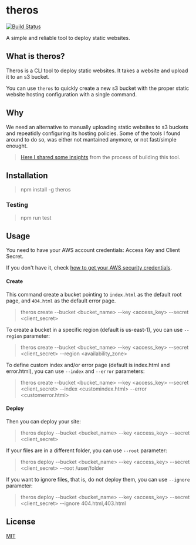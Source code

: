 # theros

[![Build Status](https://travis-ci.com/andreybleme/theros.svg?branch=master)](https://travis-ci.com/andreybleme/theros)

A simple and reliable tool to deploy static websites.


## What is theros?

Theros is a CLI tool to deploy static websites. It takes a website and upload it to an s3 bucket.

You can use `theros` to quickly create a new s3 bucket with the proper static website hosting configuration with a single command.

## Why

We need an alternative to manually uploading static websites to s3 buckets and repeatidly configuring its hosting policies. 
Some of the tools I found around to do so, was either not mantained anymore, or not fast/simple enought.

> [Here I shared some insights](https://dev.to/andreybleme/theros-the-cli-tool-to-deploy-static-websites-3p76) from the process of building this tool.


## Installation


> npm install -g theros

### Testing

> npm run test

## Usage

You need to have your AWS account credentials: Access Key and Client Secret. 

If you don't have it, check [how to get your AWS security credentials](https://aws.amazon.com/pt/blogs/security/wheres-my-secret-access-key/).

#### Create

This command create a bucket pointing to `index.html` as the default root page, and `404.html` as the default error page.

> theros create --bucket <bucket_name> --key <access_key> --secret <client_secret>
  
To create a bucket in a specific region (default is us-east-1), you can use `--region` parameter:

> theros create --bucket <bucket_name> --key <access_key> --secret <client_secret> --region <availability_zone>
  
To define custom index and/or error page (default is index.html and error.html), you can use `--index` and `--error` parameters:

> theros create --bucket <bucket_name> --key <access_key> --secret <client_secret> --index <customindex.html> --error <customerror.html>


#### Deploy

Then you can deploy your site:

> theros deploy --bucket <bucket_name> --key <access_key> --secret <client_secret>
  
  If your files are in a different folder, you can use `--root` parameter:
  
> theros deploy --bucket <bucket_name> --key <access_key> --secret <client_secret> --root /user/folder
  
  If you want to ignore files, that is, do not deploy them, you can use `--ignore` parameter:
  
> theros deploy --bucket <bucket_name> --key <access_key> --secret <client_secret> --ignore 404.html,403.html
  
  
  ## License
  
  [MIT](https://github.com/andreybleme/theros/blob/master/LICENSE.md)
  
